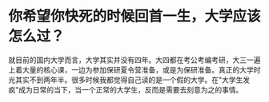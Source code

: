 # 你希望你快死的时候回首一生，大学应该怎么过？

就目前的国内大学而言，大学其实并没有四年。大四都在考公考编考研，大三一遍上着大量的核心课，一边为参加保研夏令营准备，或是为保研准备。真正的大学时光其实不到两年半。很多时候我都觉得自己读的是一个假的大学。在"大学生发疯"成为日常的当下，当一个正常的大学生，反而是需要去刻意为之的事情。
